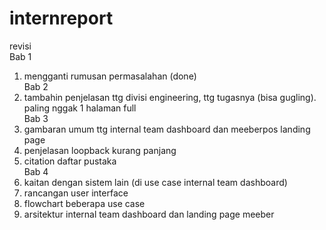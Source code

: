 # internreport

revisi </br>
Bab 1 </br>
1. mengganti rumusan permasalahan (done)</br>
Bab 2 </br>
1. tambahin penjelasan ttg divisi engineering, ttg tugasnya (bisa gugling). paling nggak 1 halaman full </br>
Bab 3 </br>
1. gambaran umum ttg internal team dashboard dan meeberpos landing page </br>
2. penjelasan loopback kurang panjang </br>
3. citation daftar pustaka </br>
Bab 4 </br>
1. kaitan dengan sistem lain (di use case internal team dashboard) </br>
2. rancangan user interface </br>
3. flowchart beberapa use case </br>
4. arsitektur internal team dashboard dan landing page meeber </br>

 
